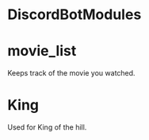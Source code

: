 # DiscordBotModules


# movie_list
Keeps track of the movie you watched.

# King
Used for King of the hill. 
